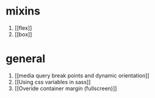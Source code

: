 # mixins
1. [[flex]]
2. [[box]]  

# general
1. [[media query break points and dynamic orientation]] 
2. [[Using css variables in sass]] 
3. [[Overide container margin (fullscreen)]] 